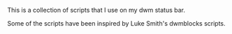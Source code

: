 This is a collection of scripts that I use on my dwm status bar.

Some of the scripts have been inspired by Luke Smith's dwmblocks scripts.
